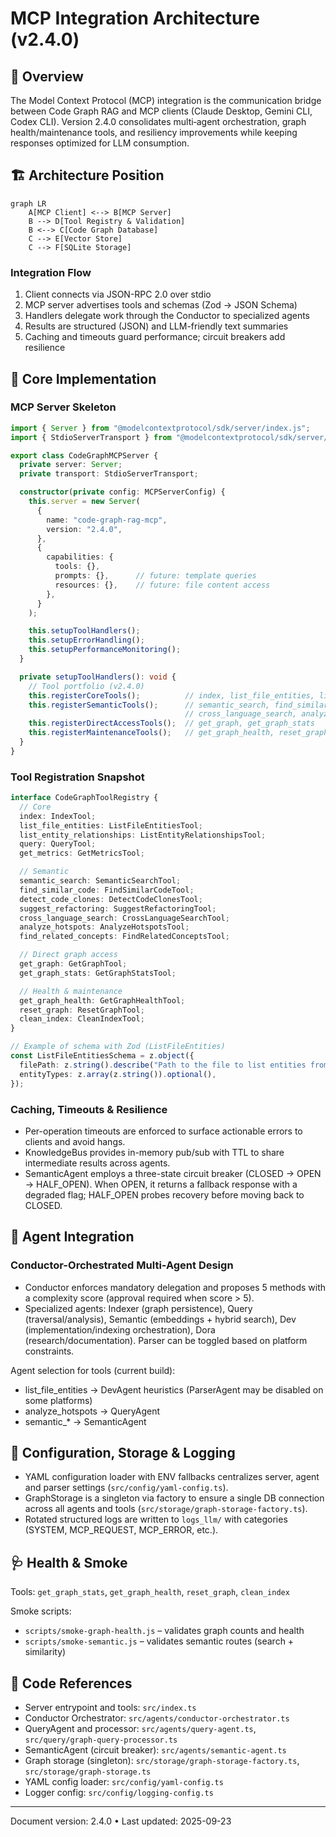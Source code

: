 # MCP Integration Architecture (v2.4.0)

## 🎯 Overview

The Model Context Protocol (MCP) integration is the communication bridge between Code Graph RAG and MCP clients (Claude Desktop, Gemini CLI, Codex CLI). Version 2.4.0 consolidates multi‑agent orchestration, graph health/maintenance tools, and resiliency improvements while keeping responses optimized for LLM consumption.

## 🏗️ Architecture Position

```mermaid
graph LR
    A[MCP Client] <--> B[MCP Server]
    B --> D[Tool Registry & Validation]
    B <--> C[Code Graph Database]
    C --> E[Vector Store]
    C --> F[SQLite Storage]
```

### Integration Flow
1. Client connects via JSON-RPC 2.0 over stdio
2. MCP server advertises tools and schemas (Zod → JSON Schema)
3. Handlers delegate work through the Conductor to specialized agents
4. Results are structured (JSON) and LLM-friendly text summaries
5. Caching and timeouts guard performance; circuit breakers add resilience

## 🔧 Core Implementation

### MCP Server Skeleton
```typescript
import { Server } from "@modelcontextprotocol/sdk/server/index.js";
import { StdioServerTransport } from "@modelcontextprotocol/sdk/server/stdio.js";

export class CodeGraphMCPServer {
  private server: Server;
  private transport: StdioServerTransport;

  constructor(private config: MCPServerConfig) {
    this.server = new Server(
      {
        name: "code-graph-rag-mcp",
        version: "2.4.0",
      },
      {
        capabilities: {
          tools: {},
          prompts: {},      // future: template queries
          resources: {},    // future: file content access
        },
      }
    );

    this.setupToolHandlers();
    this.setupErrorHandling();
    this.setupPerformanceMonitoring();
  }

  private setupToolHandlers(): void {
    // Tool portfolio (v2.4.0)
    this.registerCoreTools();          // index, list_file_entities, list_entity_relationships, query, get_metrics
    this.registerSemanticTools();      // semantic_search, find_similar_code, detect_code_clones, suggest_refactoring,
                                       // cross_language_search, analyze_hotspots, find_related_concepts
    this.registerDirectAccessTools();  // get_graph, get_graph_stats
    this.registerMaintenanceTools();   // get_graph_health, reset_graph, clean_index
  }
}
```

### Tool Registration Snapshot
```typescript
interface CodeGraphToolRegistry {
  // Core
  index: IndexTool;
  list_file_entities: ListFileEntitiesTool;
  list_entity_relationships: ListEntityRelationshipsTool;
  query: QueryTool;
  get_metrics: GetMetricsTool;

  // Semantic
  semantic_search: SemanticSearchTool;
  find_similar_code: FindSimilarCodeTool;
  detect_code_clones: DetectCodeClonesTool;
  suggest_refactoring: SuggestRefactoringTool;
  cross_language_search: CrossLanguageSearchTool;
  analyze_hotspots: AnalyzeHotspotsTool;
  find_related_concepts: FindRelatedConceptsTool;

  // Direct graph access
  get_graph: GetGraphTool;
  get_graph_stats: GetGraphStatsTool;

  // Health & maintenance
  get_graph_health: GetGraphHealthTool;
  reset_graph: ResetGraphTool;
  clean_index: CleanIndexTool;
}

// Example of schema with Zod (ListFileEntities)
const ListFileEntitiesSchema = z.object({
  filePath: z.string().describe("Path to the file to list entities from"),
  entityTypes: z.array(z.string()).optional(),
});
```

### Caching, Timeouts & Resilience
- Per-operation timeouts are enforced to surface actionable errors to clients and avoid hangs.
- KnowledgeBus provides in-memory pub/sub with TTL to share intermediate results across agents.
- SemanticAgent employs a three-state circuit breaker (CLOSED → OPEN → HALF_OPEN). When OPEN, it returns a fallback response with a degraded flag; HALF_OPEN probes recovery before moving back to CLOSED.

## 🔄 Agent Integration

### Conductor-Orchestrated Multi-Agent Design
- Conductor enforces mandatory delegation and proposes 5 methods with a complexity score (approval required when score > 5).
- Specialized agents: Indexer (graph persistence), Query (traversal/analysis), Semantic (embeddings + hybrid search), Dev (implementation/indexing orchestration), Dora (research/documentation). Parser can be toggled based on platform constraints.

Agent selection for tools (current build):
- list_file_entities → DevAgent heuristics (ParserAgent may be disabled on some platforms)
- analyze_hotspots → QueryAgent
- semantic_* → SemanticAgent

## 🧩 Configuration, Storage & Logging

- YAML configuration loader with ENV fallbacks centralizes server, agent and parser settings (`src/config/yaml-config.ts`).
- GraphStorage is a singleton via factory to ensure a single DB connection across all agents and tools (`src/storage/graph-storage-factory.ts`).
- Rotated structured logs are written to `logs_llm/` with categories (SYSTEM, MCP_REQUEST, MCP_ERROR, etc.).

## 🩺 Health & Smoke

Tools: `get_graph_stats`, `get_graph_health`, `reset_graph`, `clean_index`

Smoke scripts:
- `scripts/smoke-graph-health.js` – validates graph counts and health
- `scripts/smoke-semantic.js` – validates semantic routes (search + similarity)

## 🔗 Code References
- Server entrypoint and tools: `src/index.ts`
- Conductor Orchestrator: `src/agents/conductor-orchestrator.ts`
- QueryAgent and processor: `src/agents/query-agent.ts`, `src/query/graph-query-processor.ts`
- SemanticAgent (circuit breaker): `src/agents/semantic-agent.ts`
- Graph storage (singleton): `src/storage/graph-storage-factory.ts`, `src/storage/graph-storage.ts`
- YAML config loader: `src/config/yaml-config.ts`
- Logger config: `src/config/logging-config.ts`

---
Document version: 2.4.0 • Last updated: 2025-09-23

